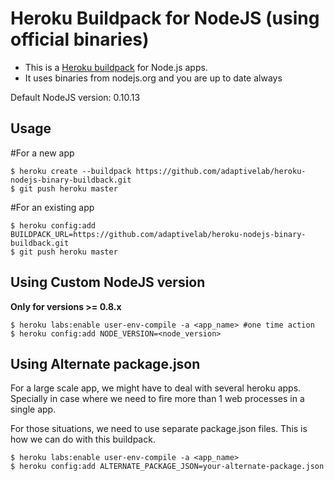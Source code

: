 Heroku Buildpack for NodeJS (using official binaries)
=====================================================

* This is a [Heroku buildpack](http://devcenter.heroku.com/articles/buildpacks) for Node.js apps.
* It uses binaries from nodejs.org and you are up to date always

Default NodeJS version: 0.10.13

Usage
-----

#For a new app

    $ heroku create --buildpack https://github.com/adaptivelab/heroku-nodejs-binary-buildback.git
    $ git push heroku master

#For an existing app

    $ heroku config:add BUILDPACK_URL=https://github.com/adaptivelab/heroku-nodejs-binary-buildback.git
    $ git push heroku master

Using Custom NodeJS version
---------------------------

**Only for versions >= 0.8.x**

    $ heroku labs:enable user-env-compile -a <app_name> #one time action
    $ heroku config:add NODE_VERSION=<node_version>

Using Alternate package.json
--------------------------
For a large scale app, we might have to deal with several heroku apps. Specially in case where we need to fire more than 1 web processes in a single app. 

For those situations, we need to use separate package.json files. This is how we can do with this buildpack.

    $ heroku labs:enable user-env-compile -a <app_name>
    $ heroku config:add ALTERNATE_PACKAGE_JSON=your-alternate-package.json
